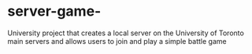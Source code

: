 # server-game-
University project that creates a local server on the University of Toronto main servers and allows users to join and play a simple battle game
